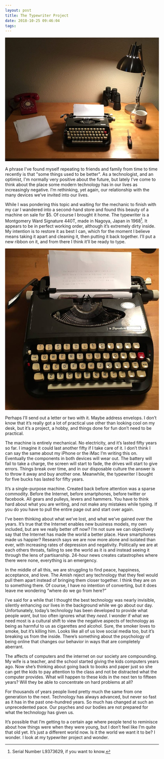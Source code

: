 ```yaml
---
layout: post
title: The Typewriter Project
date: 2018-10-25 09:46:04
tags: 
---
```


![the desk][image-1]

A phrase I've found myself repeating to friends and family from time to time recently is that "some things used to be better". As a technologist, and an optimist, I'm normally very positive about the future, but lately I’ve come to think about the place some modern technology has in our lives as increasingly negative. I’m rethinking, yet again, our relationship with the many devices we’ve invited into our lives. 

While I was pondering this topic and waiting for the mechanic to finish with my car I wandered into a second-hand store and found this beauty of a machine on sale for $5. Of course I brought it home. The typewriter is a Montgomery Ward Signature 440T, made in Nagoya, Japan in 1968[^1]. It appears to be in perfect working order, although it’s extremely dirty inside. My intention is to restore it as best I can, which for the moment I believe means taking it apart and cleaning it, then putting it back together. I’ll put a new ribbon on it, and from there I think it’ll be ready to type. 

![the desk][image-2]

Perhaps I’ll send out a letter or two with it. Maybe address envelops. I don’t know that it’s really got a lot of practical use other than looking cool on my desk, but it’s a project, a hobby, and things done for fun don’t need to be practical. 

The machine is entirely mechanical. No electricity, and it’s lasted fifty years so far. I imagine it could last another fifty if I take care of it. I don’t think I can say the same about my iPhone or the iMac I’m writing this on. Eventually the components in both devices will wear out. The battery will fail to take a charge, the screen will start to fade, the drives will start to give errors. Things break over time, and in our disposable culture the answer is to throw it away and buy another one. Meanwhile, the typewriter I bought for five bucks has lasted for fifty years.

It’s a single-purpose machine. Created back before attention was a sparse commodity. Before the Internet, before smartphones, before twitter or facebook. All gears and pulleys, levers and hammers. You have to think hard about what you are writing, and not make any mistakes while typing. If you do you have to pull the entire page out and start over again. 

I’ve been thinking about what we’ve lost, and what we’ve gained over the years. It’s true that the Internet enables new business models, my own included, but are we really better off now? I’m not sure we can objectively say that the Internet has made the world a better place. Have smartphones made us happier? Research says we are now more alone and isolated than ever, with increasing rates of depression and negativity. Politically we are at each others throats, failing to see the world as it is and instead seeing it through the lens of partisanship. 24-hour news creates catastrophes where there were none, everything is an emergency. 

In the middle of all this, we are struggling to find peace, happiness, acceptance, and love. The Amish reject any technology that they feel would pull them apart instead of bringing them closer together. I think they are on to something there. Of course, I have no intention of converting, but it does leave me wondering “where do we go from here?”

I’ve said for a while that I thought the best technology was nearly invisible, silently enhancing our lives in the background while we go about our day. Unfortunately, today’s technology has been developed to provide what people *want*, but too often ignores what they *need*. I wonder if what we need most is a cultural shift to view the negative aspects of technology as being as harmful to us as cigarettes and alcohol. Sure, the smoker loves to smoke, but it’s killing him. Looks like all of us love social media too, but it’s breaking us from the inside. There’s something about the psychology of being online that changes our behavior in ways that are completely aberrant. 

The affects of computers and the internet on our society are compounding. My wife is a teacher, and the school started giving the kids computers years ago. Now she’s thinking about going back to books and paper just so she can get the kids to pay attention to the class and not be distracted what the computer provides. What will happen to these kids in the next ten to fifteen years? Will they be able to concentrate on hard problems at all? 

For thousands of years people lived pretty much the same from one generation to the next. Technology has always advanced, but never so fast as it has in the past one-hundred years. So much has changed at such an unprecedented pace. Our psyches and our bodies are not prepared for what the technology has given us. 

It’s possible that I’m getting to a certain age where people tend to reminisce about how things were when they were young, but I don’t feel like I’m quite that old yet. It’s just a different world now. Is it the world we want it to be? I wonder. I look at my typewriter project and wonder. 

[^1]:	Serial Number L9373629, if you want to know.

[image-1]:	/media/type_desk.jpg
[image-2]:	/media/typewriter.jpg